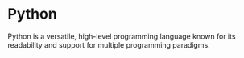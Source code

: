 # Python
Python is a versatile, high-level programming language known for its readability and support for multiple programming paradigms.
